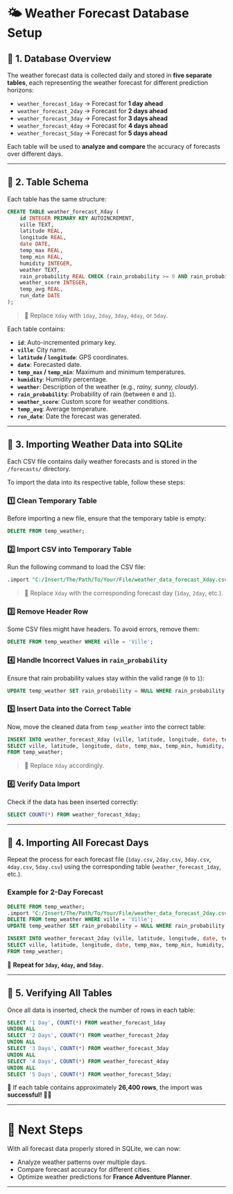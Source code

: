 # 🌤️ Weather Forecast Database Setup

## 📌 1. Database Overview
The weather forecast data is collected daily and stored in **five separate tables**, each representing the weather forecast for different prediction horizons:
- `weather_forecast_1day` → Forecast for **1 day ahead**
- `weather_forecast_2day` → Forecast for **2 days ahead**
- `weather_forecast_3day` → Forecast for **3 days ahead**
- `weather_forecast_4day` → Forecast for **4 days ahead**
- `weather_forecast_5day` → Forecast for **5 days ahead**

Each table will be used to **analyze and compare** the accuracy of forecasts over different days.

---

## 📌 2. Table Schema

Each table has the same structure:

```sql
CREATE TABLE weather_forecast_Xday (
    id INTEGER PRIMARY KEY AUTOINCREMENT,
    ville TEXT,
    latitude REAL,
    longitude REAL,
    date DATE,
    temp_max REAL,
    temp_min REAL,
    humidity INTEGER,
    weather TEXT,
    rain_probability REAL CHECK (rain_probability >= 0 AND rain_probability <= 1),
    weather_score INTEGER,
    temp_avg REAL,
    run_date DATE
);
```
> 🔹 Replace `Xday` with `1day`, `2day`, `3day`, `4day`, or `5day`.

Each table contains:
- **`id`**: Auto-incremented primary key.
- **`ville`**: City name.
- **`latitude` / `longitude`**: GPS coordinates.
- **`date`**: Forecasted date.
- **`temp_max` / `temp_min`**: Maximum and minimum temperatures.
- **`humidity`**: Humidity percentage.
- **`weather`**: Description of the weather (e.g., *rainy, sunny, cloudy*).
- **`rain_probability`**: Probability of rain (between `0` and `1`).
- **`weather_score`**: Custom score for weather conditions.
- **`temp_avg`**: Average temperature.
- **`run_date`**: Date the forecast was generated.

---

## 📌 3. Importing Weather Data into SQLite

Each CSV file contains daily weather forecasts and is stored in the `/forecasts/` directory.

To import the data into its respective table, follow these steps:

### **1️⃣ Clean Temporary Table**
Before importing a new file, ensure that the temporary table is empty:
```sql
DELETE FROM temp_weather;
```

### **2️⃣ Import CSV into Temporary Table**
Run the following command to load the CSV file:
```sql
.import "C:/Insert/The/Path/To/Your/File/weather_data_forecast_Xday.csv" temp_weather
```
> 🔹 Replace `Xday` with the corresponding forecast day (`1day`, `2day`, etc.).

### **3️⃣ Remove Header Row**
Some CSV files might have headers. To avoid errors, remove them:
```sql
DELETE FROM temp_weather WHERE ville = 'Ville';
```

### **4️⃣ Handle Incorrect Values in `rain_probability`**
Ensure that rain probability values stay within the valid range (`0` to `1`):
```sql
UPDATE temp_weather SET rain_probability = NULL WHERE rain_probability < 0 OR rain_probability > 1;
```

### **5️⃣ Insert Data into the Correct Table**
Now, move the cleaned data from `temp_weather` into the correct table:
```sql
INSERT INTO weather_forecast_Xday (ville, latitude, longitude, date, temp_max, temp_min, humidity, weather, rain_probability, weather_score, temp_avg, run_date)
SELECT ville, latitude, longitude, date, temp_max, temp_min, humidity, weather, rain_probability, weather_score, temp_avg, run_date
FROM temp_weather;
```
> 🔹 Replace `Xday` accordingly.

### **6️⃣ Verify Data Import**
Check if the data has been inserted correctly:
```sql
SELECT COUNT(*) FROM weather_forecast_Xday;
```

---

## 📌 4. Importing All Forecast Days

Repeat the process for each forecast file (`1day.csv`, `2day.csv`, `3day.csv`, `4day.csv`, `5day.csv`) using the corresponding table (`weather_forecast_1day`, etc.).

### **Example for 2-Day Forecast**
```sql
DELETE FROM temp_weather;
.import "C:/Insert/The/Path/To/Your/File/weather_data_forecast_2day.csv" temp_weather
DELETE FROM temp_weather WHERE ville = 'Ville';
UPDATE temp_weather SET rain_probability = NULL WHERE rain_probability < 0 OR rain_probability > 1;

INSERT INTO weather_forecast_2day (ville, latitude, longitude, date, temp_max, temp_min, humidity, weather, rain_probability, weather_score, temp_avg, run_date)
SELECT ville, latitude, longitude, date, temp_max, temp_min, humidity, weather, rain_probability, weather_score, temp_avg, run_date
FROM temp_weather;
```
💚 **Repeat for `3day`, `4day`, and `5day`.**

---

## 📌 5. Verifying All Tables

Once all data is inserted, check the number of rows in each table:

```sql
SELECT '1 Day', COUNT(*) FROM weather_forecast_1day
UNION ALL
SELECT '2 Days', COUNT(*) FROM weather_forecast_2day
UNION ALL
SELECT '3 Days', COUNT(*) FROM weather_forecast_3day
UNION ALL
SELECT '4 Days', COUNT(*) FROM weather_forecast_4day
UNION ALL
SELECT '5 Days', COUNT(*) FROM weather_forecast_5day;
```

💚 If each table contains approximately **26,400 rows**, the import was **successful!** 🎉🚀  

---

# 🎯 **Next Steps**
With all forecast data properly stored in SQLite, we can now:
- Analyze weather patterns over multiple days.
- Compare forecast accuracy for different cities.
- Optimize weather predictions for **France Adventure Planner**.

---
